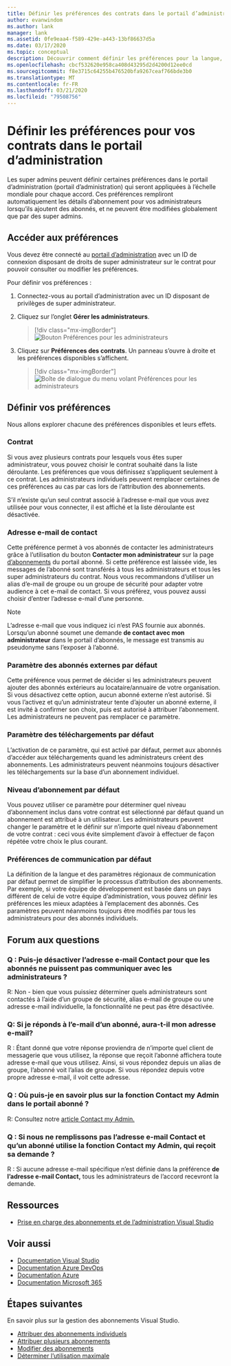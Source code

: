 ```yaml
---
title: Définir les préférences des contrats dans le portail d’administration
author: evanwindom
ms.author: lank
manager: lank
ms.assetid: 0fe9eaa4-f589-429e-a443-13bf86637d5a
ms.date: 03/17/2020
ms.topic: conceptual
description: Découvrir comment définir les préférences pour la langue, les contacts, le niveau d’abonnement et d’autres éléments dans le portail d’administration
ms.openlocfilehash: cbcf532620e958ca408d43295d2d4200d12ee0cd
ms.sourcegitcommit: f8e3715c64255b476520bfa9267ceaf766bde3b0
ms.translationtype: MT
ms.contentlocale: fr-FR
ms.lasthandoff: 03/21/2020
ms.locfileid: "79508756"
---
```

# <a name="set-preferences-for-your-agreements-in-the-administration-portal"></a>Définir les préférences pour vos contrats dans le portail d’administration
Les super admins peuvent définir certaines préférences dans le portail d’administration (portail d’administration) qui seront appliquées à l’échelle mondiale pour chaque accord.  Ces préférences rempliront automatiquement les détails d’abonnement pour vos administrateurs lorsqu’ils ajoutent des abonnés, et ne peuvent être modifiées globalement que par des super admins.  

## <a name="access-preferences"></a>Accéder aux préférences
Vous devez être connecté au [portail d’administration](https://manage.visualstudio.com) avec un ID de connexion disposant de droits de super administrateur sur le contrat pour pouvoir consulter ou modifier les préférences.  

Pour définir vos préférences :
1. Connectez-vous au portail d’administration avec un ID disposant de privilèges de super administrateur.
2. Cliquez sur l’onglet **Gérer les administrateurs**.
   > [!div class="mx-imgBorder"]
   > ![Bouton Préférences pour les administrateurs](_img/admin-prefs/admin-prefs-button.png)

3. Cliquez sur **Préférences des contrats**.
Un panneau s’ouvre à droite et les préférences disponibles s’affichent. 

   > [!div class="mx-imgBorder"]
   > ![Boîte de dialogue du menu volant Préférences pour les administrateurs](_img/admin-prefs/admin-prefs-flyout.png)

## <a name="set-your-preferences"></a>Définir vos préférences
Nous allons explorer chacune des préférences disponibles et leurs effets. 

### <a name="agreement"></a>Contrat
Si vous avez plusieurs contrats pour lesquels vous êtes super administrateur, vous pouvez choisir le contrat souhaité dans la liste déroulante.  Les préférences que vous définissez s’appliquent seulement à ce contrat.  Les administrateurs individuels peuvent remplacer certaines de ces préférences au cas par cas lors de l’attribution des abonnements. 

S’il n’existe qu’un seul contrat associé à l’adresse e-mail que vous avez utilisée pour vous connecter, il est affiché et la liste déroulante est désactivée. 

### <a name="contact-email-address"></a>Adresse e-mail de contact
Cette préférence permet à vos abonnés de contacter les administrateurs grâce à l’utilisation du bouton **Contacter mon administrateur** sur la page [d’abonnements](https://my.visualstudio.com/subscriptions) du portail abonné.  Si cette préférence est laissée vide, les messages de l’abonné sont transférés à tous les administrateurs et tous les super administrateurs du contrat.  Nous vous recommandons d’utiliser un alias d’e-mail de groupe ou un groupe de sécurité pour adapter votre audience à cet e-mail de contact. Si vous préférez, vous pouvez aussi choisir d’entrer l’adresse e-mail d’une personne.

> [!NOTE]
> L’adresse e-mail que vous indiquez ici n’est PAS fournie aux abonnés.  Lorsqu’un abonné soumet une demande **de contact avec mon administrateur** dans le portail d’abonnés, le message est transmis au pseudonyme sans l’exposer à l’abonné. 

### <a name="default-external-subscribers-setting"></a>Paramètre des abonnés externes par défaut
Cette préférence vous permet de décider si les administrateurs peuvent ajouter des abonnés extérieurs au locataire/annuaire de votre organisation.  Si vous désactivez cette option, aucun abonné externe n’est autorisé.  Si vous l’activez et qu’un administrateur tente d’ajouter un abonné externe, il est invité à confirmer son choix, puis est autorisé à attribuer l’abonnement. Les administrateurs ne peuvent pas remplacer ce paramètre. 

### <a name="default-downloads-setting"></a>Paramètre des téléchargements par défaut
L’activation de ce paramètre, qui est activé par défaut, permet aux abonnés d’accéder aux téléchargements quand les administrateurs créent des abonnements.  Les administrateurs peuvent néanmoins toujours désactiver les téléchargements sur la base d’un abonnement individuel.  

### <a name="default-subscription-level"></a>Niveau d’abonnement par défaut
Vous pouvez utiliser ce paramètre pour déterminer quel niveau d’abonnement inclus dans votre contrat est sélectionné par défaut quand un abonnement est attribué à un utilisateur.  Les administrateurs peuvent changer le paramètre et le définir sur n’importe quel niveau d’abonnement de votre contrat : ceci vous évite simplement d’avoir à effectuer de façon répétée votre choix le plus courant. 

### <a name="default-communication-preferences"></a>Préférences de communication par défaut
La définition de la langue et des paramètres régionaux de communication par défaut permet de simplifier le processus d’attribution des abonnements.  Par exemple, si votre équipe de développement est basée dans un pays différent de celui de votre équipe d’administration, vous pouvez définir les préférences les mieux adaptées à l’emplacement des abonnés. Ces paramètres peuvent néanmoins toujours être modifiés par tous les administrateurs pour des abonnés individuels. 

## <a name="frequently-asked-questions"></a>Forum aux questions
### <a name="q--can-i-disable-the-contact-email-address-so-subscribers-cannot-contact-administrators"></a>Q : Puis-je désactiver **l’adresse e-mail Contact** pour que les abonnés ne puissent pas communiquer avec les administrateurs ?
R: Non - bien que vous puissiez déterminer quels administrateurs sont contactés à l’aide d’un groupe de sécurité, alias e-mail de groupe ou une adresse e-mail individuelle, la fonctionnalité ne peut pas être désactivée.

### <a name="q-if-i-answer-a-subscribers-email-will-they-have-my-email-address"></a>Q: Si je réponds à l’e-mail d’un abonné, aura-t-il mon adresse e-mail?
R : Étant donné que votre réponse proviendra de n’importe quel client de messagerie que vous utilisez, la réponse que reçoit l’abonné affichera toute adresse e-mail que vous utilisez.  Ainsi, si vous répondez depuis un alias de groupe, l’abonné voit l’alias de groupe.  Si vous répondez depuis votre propre adresse e-mail, il voit cette adresse.  

### <a name="q-where-can-i-find-out-more-about-the-contact-my-admin-feature-in-the-subscriber-portal"></a>Q : Où puis-je en savoir plus sur la fonction **Contact my Admin** dans le portail abonné ?
R: Consultez notre [article Contact my Admin.](contact-my-admin.md) 

### <a name="q-if-we-dont-complete-the-contact-email-address-and-a-subscriber-uses-the-contact-my-admin-feature-who-receives-their-request"></a>Q : Si nous ne remplissons pas **l’adresse e-mail Contact** et qu’un abonné utilise la fonction **Contact my Admin,** qui reçoit sa demande ?
R : Si aucune adresse e-mail spécifique n’est définie dans la préférence **de l’adresse e-mail Contact,** tous les administrateurs de l’accord recevront la demande. 

## <a name="resources"></a>Ressources
- [Prise en charge des abonnements et de l’administration Visual Studio](https://visualstudio.microsoft.com/support/support-overview-vs)

## <a name="see-also"></a>Voir aussi
- [Documentation Visual Studio](https://docs.microsoft.com/visualstudio/)
- [Documentation Azure DevOps](https://docs.microsoft.com/azure/devops/)
- [Documentation Azure](https://docs.microsoft.com/azure/)
- [Documentation Microsoft 365](https://docs.microsoft.com/microsoft-365/)

## <a name="next-steps"></a>Étapes suivantes
En savoir plus sur la gestion des abonnements Visual Studio.
- [Attribuer des abonnements individuels](assign-license.md)
- [Attribuer plusieurs abonnements](assign-license-bulk.md)
- [Modifier des abonnements](edit-license.md)
- [Déterminer l’utilisation maximale](maximum-usage.md)



